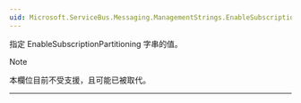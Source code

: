 ```yaml
---
uid: Microsoft.ServiceBus.Messaging.ManagementStrings.EnableSubscriptionPartitioning summary: *content
---
```


指定 EnableSubscriptionPartitioning 字串的值。 

> [!NOTE]
> 本欄位目前不受支援，且可能已被取代。

---

